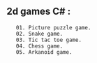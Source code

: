 ## 2d games C# :
       01. Picture puzzle game.
       02. Snake game.
       03. Tic tac toe game.
       04. Chess game.
       05. Arkanoid game.
